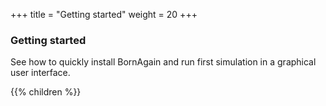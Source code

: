 +++
title = "Getting started"
weight = 20
+++

### Getting started

See how to quickly install BornAgain and run first simulation in a graphical user interface.

{{% children  %}}
